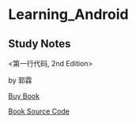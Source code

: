 # Learning_Android #

## Study Notes ##

<第一行代码, 2nd Edition>

by 郭霖

[Buy Book](https://www.ituring.com.cn/book/1841 "图灵社区")

[Book Source Code](https://github.com/guolindev/booksource "Github Repository")
